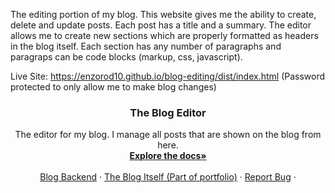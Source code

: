 The editing portion of my blog. This website gives me the ability to create, delete and update posts. Each post has a title and a summary. The editor
allows me to create new sections which are properly formatted as headers in the blog itself. Each section has any number of paragraphs and paragraps
can be code blocks (markup, css, javascript).

Live Site: https://enzorod10.github.io/blog-editing/dist/index.html (Password protected to only allow me to make blog changes)

<div align="center">

<h3 align="center">The Blog Editor</h3>

  <p align="center">
    The editor for my blog. I manage all posts that are shown on the blog from here.
    <br />
      <a href="https://github.com/enzorod10/blog-editing"><strong>Explore the docs»</strong></a>
    <br />
    <br />
    <a href="https://github.com/enzorod10/blog-backend/">Blog Backend</a>
    ·
    <a href="https://github.com/enzorod10/portfolio/tree/main/src/components/Blog">The Blog Itself (Part of portfolio)</a>
    ·
    <a href="https://github.com/enzorod10/blog-backend/issues">Report Bug</a>
    ·
  </p>
</div>
